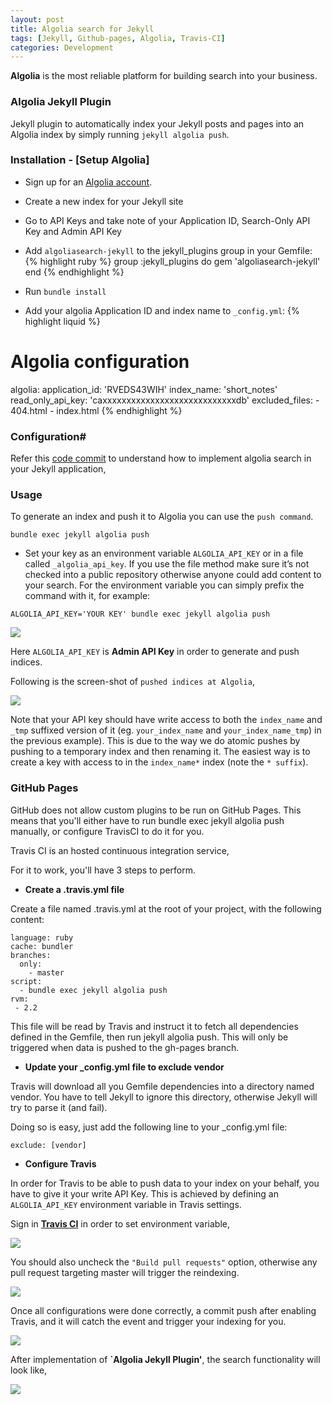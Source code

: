 ```yaml
---
layout: post
title: Algolia search for Jekyll
tags: [Jekyll, Github-pages, Algolia, Travis-CI]
categories: Development
---
```


**Algolia** is the most reliable platform for building search into your business.

### Algolia Jekyll Plugin

Jekyll plugin to automatically index your Jekyll posts and pages into an Algolia index by simply running `jekyll algolia push`.

### Installation - [Setup Algolia]
* Sign up for an [Algolia account](https://www.algolia.com/users/sign_up).
* Create a new index for your Jekyll site
* Go to API Keys and take note of your Application ID, Search-Only API Key and Admin API Key
* Add `algoliasearch-jekyll` to the jekyll_plugins group in your Gemfile:
{% highlight ruby %}
group :jekyll_plugins do
  gem 'algoliasearch-jekyll'
end
{% endhighlight %}

* Run `bundle install`
* Add your algolia Application ID and index name to `_config.yml`:
{% highlight liquid %}
# Algolia configuration
algolia:
  application_id: 'RVEDS43WIH'
  index_name: 'short_notes'
  read_only_api_key: 'caxxxxxxxxxxxxxxxxxxxxxxxxxxxxdb'
  excluded_files:
    - 404.html
    - index.html
{% endhighlight %}

### Configuration#

Refer this [code commit](https://github.com/rah00l/rah00l.github.io/commit/1da9f710387b76ad22509966d797b1fac08f96cc) to understand how to implement algolia search in your Jekyll application,

### Usage

To generate an index and push it to Algolia you can use the `push command`.

`bundle exec jekyll algolia push`

* Set your key as an environment variable `ALGOLIA_API_KEY` or in a file called `_algolia_api_key`. If you use the file method make sure it’s not checked into a public repository otherwise anyone could add content to your search. For the environment variable you can simply prefix the command with it, for example:

`ALGOLIA_API_KEY='YOUR KEY' bundle exec jekyll algolia push`

<img src="{{ site.baseurl }}/public/images/algolia_index_generation.png"/>

Here `ALGOLIA_API_KEY` is **Admin API Key** in order to generate and push indices.

Following is the screen-shot of `pushed indices at Algolia`,

<img src="{{ site.baseurl }}/public/images/algolia_indices.png"/>

Note that your API key should have write access to both the `index_name` and `_tmp` suffixed version of it (eg. `your_index_name` and `your_index_name_tmp`) in the previous example). This is due to the way we do atomic pushes by pushing to a temporary index and then renaming it. The easiest way is to create a key with access to in the `index_name*` index (note the `* suffix`).

### GitHub Pages

GitHub does not allow custom plugins to be run on GitHub Pages. This means that you'll either have to run bundle exec jekyll algolia push manually, or configure TravisCI to do it for you.

Travis CI is an hosted continuous integration service,

For it to work, you'll have 3 steps to perform.

* **Create a .travis.yml file**

Create a file named .travis.yml at the root of your project, with the following content:

```
language: ruby
cache: bundler
branches:
  only:
    - master
script: 
  - bundle exec jekyll algolia push
rvm:
 - 2.2
 ```
This file will be read by Travis and instruct it to fetch all dependencies defined in the Gemfile, then run jekyll algolia push. This will only be triggered when data is pushed to the gh-pages branch.

* **Update your _config.yml file to exclude vendor**

Travis will download all you Gemfile dependencies into a directory named vendor. You have to tell Jekyll to ignore this directory, otherwise Jekyll will try to parse it (and fail).

Doing so is easy, just add the following line to your _config.yml file:

`exclude: [vendor]`

* **Configure Travis**

In order for Travis to be able to push data to your index on your behalf, you have to give it your write API Key. This is achieved by defining an `ALGOLIA_API_KEY` environment variable in Travis settings.

Sign in [**Travis CI**](https://travis-ci.org/) in order to set environment variable,

<img src="{{ site.baseurl }}/public/images/travis_ci_login.png" />

You should also uncheck the `"Build pull requests"` option, otherwise any pull request targeting master will trigger the reindexing.

<img src="{{ site.baseurl }}/public/images/travis_ci_setting.png" />

Once all configurations were done correctly, a commit push after enabling Travis, and it will catch the event and trigger your indexing for you.

<img src="{{ site.baseurl }}/public/images/travis_ci_build.png" />

After implementation of **`Algolia Jekyll Plugin'**, the search functionality will look like,

<img src="{{ site.baseurl }}/public/images/test_alogolia_search.png" />




